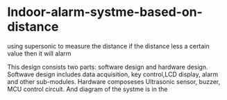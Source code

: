 # Indoor-alarm-systme-based-on-distance
using supersonic to measure the distance if the distance less a certain value then it will alarm

This design consists two parts: software design and hardware design. Softwave design includes data acquisition, key control,LCD display, alarm and other sub-modules. Hardware composeses Ultrasonic sensor, buzzer, MCU control circuit. And diagram of the systme is in the 
